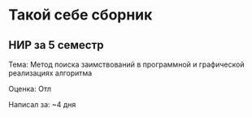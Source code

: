 # Такой себе сборник

## НИР за 5 семестр

Тема: Метод поиска заимствований в программной и графической реализациях алгоритма

Оценка: Отл

Написал за: ~4 дня
